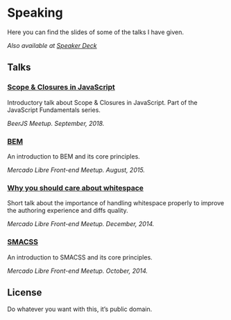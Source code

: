 # Speaking

Here you can find the slides of some of the talks I have given.

_Also available at [Speaker Deck](https://speakerdeck.com/battaglr)_

## Talks

### [Scope & Closures in JavaScript](slides/scope_javascript.pdf)

Introductory talk about Scope & Closures in JavaScript. Part of the JavaScript
Fundamentals series.

*BeerJS Meetup. September, 2018.*

### [BEM](slides/bem.pdf)

An introduction to BEM and its core principles.

*Mercado Libre Front-end Meetup. August, 2015.*

### [Why you should care about whitespace](slides/whitespace.pdf)

Short talk about the importance of handling whitespace properly to improve the
authoring experience and diffs quality.

*Mercado Libre Front-end Meetup. December, 2014.*

### [SMACSS](slides/smacss.pdf)

An introduction to SMACSS and its core principles.

*Mercado Libre Front-end Meetup. October, 2014.*

## License

Do whatever you want with this, it’s public domain.
